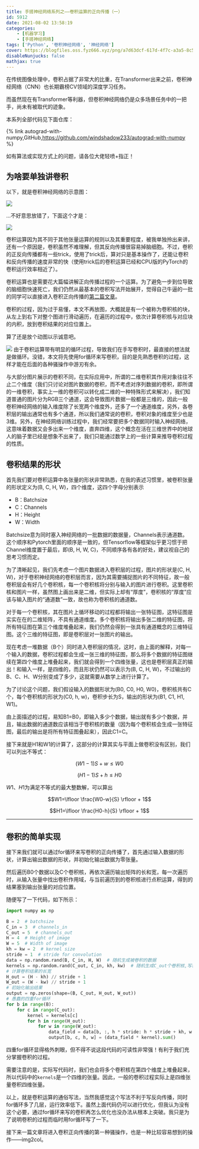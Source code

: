 ```yaml
---
title: 手搓神经网络系列之——卷积运算的正向传播（一）
id: 5912
date: 2021-08-02 13:58:19
categories:
    - [机器学习]
    - [手搓神经网络]
tags: ['Python', '卷积神经网络', '神经网络']
cover: https://blogfiles.oss.fyz666.xyz/png/a7d63dcf-617d-4f7c-a3a5-8c5f8fa1ef08.png
disableNunjucks: false
mathjax: true
---
```


在传统图像处理中，卷积占据了非常大的比重，在Transformer出来之前，卷积神经网络（CNN）也长期霸榜CV领域的深度学习任务。

而虽然现在有Transformer等利器，但卷积神经网络仍是众多场景任务中的一把手，尚未有被取代的迹象。


本系列全部代码见下面仓库：

{% link autograd-with-numpy,GitHub,https://github.com/windshadow233/autograd-with-numpy %}

如有算法或实现方式上的问题，请各位大佬轻喷+指正！

## 为啥要单独讲卷积


以下，就是卷积神经网络的示意图：

![](https://blogfiles.oss.fyz666.xyz/png/a7d63dcf-617d-4f7c-a3a5-8c5f8fa1ef08.png)

...不好意思放错了，下面这个才是：

![](https://blogfiles.oss.fyz666.xyz/webp/aea9c635-a450-44d3-96bb-27a6b1a91c25.webp)


卷积运算因为其不同于其他张量运算的规则以及其重要程度，被我单独拎出来讲，还有一个原因是，卷积虽然不难理解，但其反向传播很容易掉脑细胞。不过，卷积的正反向传播都有一些trick，使用了trick后，算对只是基本操作了，还能让卷积和反向传播的速度非常的快（使用trick后的卷积运算已经和CPU版的PyTorch的卷积运行效率相近了）。


卷积运算也是需要花大篇幅讲解正向传播过程的一个运算。为了避免一步到位导致的脑细胞快速死亡，我们仍然从最基本的卷积写法开始展开，觉得自己牛逼的一批的同学可以直接进入卷积正向传播的[第二篇文章](/blog/5945/)。


卷积的过程，因为过于易懂，本文不再放图，大概就是有一个被称为卷积核的块，从左上到右下对整个图进行滑动遍历，在遍历的过程中，依次计算卷积核与对应块的内积，放到卷积结果的对应位置上。


算了还是放个动图以示诚意吧。



![](https://blogfiles.oss.fyz666.xyz/gif/6aa1c3a2-872b-49e7-8af9-dbf8fb5ea039.gif)
由于卷积运算带有明显的循环过程，导致我们在手写卷积时，最直接的想法就是做循环。没错，本文将先使用for循环来写卷积，目的是先熟悉卷积的过程，这样才能在后面的各种骚操作中游刃有余。


与大部分图片展示的卷积不同，在实际应用中，所谓的二维卷积其作用对象往往不止二个维度（我们只讨论对图片数据的卷积，而不考虑对序列数据的卷积，即所谓的一维卷积，事实上一维的卷积可以转化成二维的一种特殊形式来解决），我们知道普通的图片分为RGB三个通道，这会导致图片数据一般都是三维的，因此一般卷积神经网络的输入维度除了长宽两个维度外，还多了一个通道维度，另外，各卷积层的输出通常也有多个通道，所以我们通常说的卷积，卷积对象的维度至少也是3维。另外，在神经网络训练过程中，我们经常要把多个数据同时输入神经网络，这意味着数据又会多出来一个维度，直奔四维，这个概念在活在三维世界中的地球人的脑子里已经是想象不出来了，我们只能通过数学上的一些计算来推导卷积过程的性质。


## 卷积结果的形状


首先我们要对卷积运算中各张量的形状非常熟悉，在我的表述习惯里，被卷积张量的形状定义为(B, C, H, W)，四个维度，这四个字母分别表示


- B：Batchsize
- C：Channels
- H：Height
- W：Width

Batchsize意为同时塞入神经网络的一批数据的数据量，Channels表示通道数。这个顺序和Pytorch里面的顺序是一致的，但Tensorflow等框架似乎更习惯于把Channel维度置于最后，即(B, H, W, C)，不同顺序各有各的好处，建议视自己的思考习惯而定。


为了清晰起见，我们先考虑一个图片数据进入卷积层的过程，图片的形状是(C, H, W)，对于卷积神经网络的卷积层而言，因为其需要捕捉图片的不同特征，故一般卷积层会有好几个卷积核，每一个卷积核将分别与输入的图片进行卷积。这里卷积核和图片一样，虽然图上画出来是二维，但实际上却有“厚度”，卷积核的“厚度”应该与输入图片的“通道数”一致，故也称为卷积核的通道数。


对于每一个卷积核，其在图片上循环移动的过程都将输出一张特征图，这特征图是实实在在的二维矩阵，不具有通道维度。多个卷积核将输出多张二维的特征图，将所有特征图在第三个维度堆叠起来，我们仍然会得到一张具有通道概念的三维特征图。这个三维的特征图，即是卷积层对一张图片的输出。


现在考虑一堆数据（B个）同时进入卷积层的情况，这时，由上面的解释，对每一个输入的数据，卷积过程都会生成一张三维的特征图，那么将多个数据的特征图继续在第四个维度上堆叠起来，我们就会得到一个四维张量，这也是卷积层真正的输出！和输入一样，是四维的，而且形状仍然可以表示为(B, C, H, W)，不过输出的B、C、H、W分别变成了多少，这就需要从数学上进行计算了。


为了讨论这个问题，我们假设输入的数据形状为(B0, C0, H0, W0)，卷积核共有C个，每个卷积核的形状为(C0, h, w)，卷积步长为S，输出的形状为(B1, C1, H1, W1)。


由上面描述的过程，易知B1=B0，即输入多少个数据，输出就有多少个数据，并且，输出数据的通道数应该相当于卷积核的数量（因为每个卷积核会生成一张特征图，最后的输出是将所有特征图叠起来），因此C1=C。


接下来就是H1和W1的计算了，这部分的计算其实与平面上做卷积没有区别，我们可以列出不等式：


$$(W1-1)S + w\le W0$$


$$(H1-1)S + h\le H0$$


$W1、H1$为满足不等式的最大整数解，可以算出


$$W1=\lfloor \frac{W0-w}{S} \rfloor + 1$$


$$H1=\lfloor \frac{H0-h}{S} \rfloor + 1$$




---

## 卷积的简单实现


接下来我们就可以通过for循环来写卷积的正向传播了，首先通过输入数据的形状，计算出输出数据的形状，并初始化输出数据为零张量。


然后遍历B0个数据以及C个卷积核，再依次遍历输出矩阵的长和宽，每一次遍历时，从输入张量中找出卷积作用域，与当前遍历到的卷积核进行点积运算，得到的结果塞到输出张量的对应位置。


随便写了一下代码，如下所示：



```python
import numpy as np

B = 2  # batchsize
C_in = 3  # channels_in
C_out = 5  # channels_out
H = 4  # Height of image
W = 5  # Width of image
kh = kw = 2  # kernel size
stride = 1  # stride for convolution
data = np.random.rand(B, C_in, H, W)  # 随机生成被卷积的数据
kernels = np.random.rand(C_out, C_in, kh, kw)  # 随机生成C_out个卷积核,写在一个张量里
# 计算卷积结果的长宽
H_out = (H - kh) // stride + 1
W_out = (W - kw) // stride + 1
# 初始化输出结果
output = np.zeros(shape=(B, C_out, H_out, W_out))
# 愚蠢的四重for循环
for b in range(B):
    for c in range(C_out):
        kernel = kernels[c]
        for h in range(H_out):
            for w in range(W_out):
                data_field = data[b, :, h * stride: h * stride + kh, w * stride: w * stride + kw]
                output[b, c, h, w] = (data_field * kernel).sum()
```

四重for循环显得格外刺眼，但不得不说这段代码的可读性非常强！有利于我们充分掌握卷积的过程。


需要注意的是，实际写代码时，我们也会将多个卷积核在第四个维度上堆叠起来，所以代码中的`kernels`是一个四维的张量。因此，一般的卷积过程实际上是四维张量卷积四维张量。


以上，就是卷积运算的通俗写法，当然我感觉这个写法不利于写反向传播，同时for循环多了几层，运行效率低下。虽然上面代码仍可以进行优化，但我认为没有这个必要，通过for循环来写的卷积再怎么优化也没办法从根本上突破。我只是为了说明卷积的过程而临时用for循环写了一下。


接下来一篇文章将进入卷积正向传播的第一种骚操作，也是一种比较容易想到的操作——img2col。
